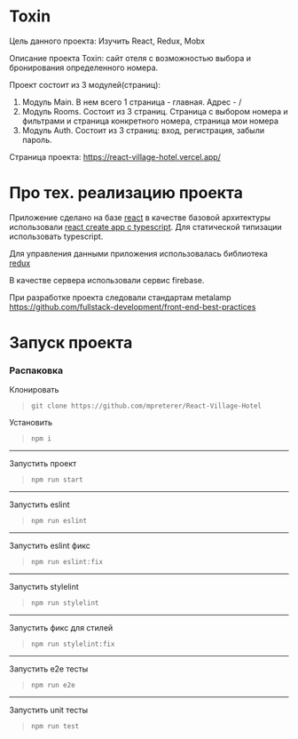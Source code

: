 # Toxin

Цель данного проекта: Изучить React, Redux, Mobx

Описание проекта Toxin: сайт отеля с возможностью выбора и бронирования определенного номера.

Проект состоит из 3 модулей(страниц):

1. Модуль Main. В нем всего 1 страница - главная. Адрес - /
2. Модуль Rooms. Состоит из 3 страниц. Страница с выбором номера и фильтрами и страница конкретного номера, страница мои номера
3. Модуль Auth. Состоит из 3 страниц: вход, регистрация, забыли пароль.

Страница проекта: https://react-village-hotel.vercel.app/

# Про тех. реализацию проекта

Приложение сделано на базе [react](https://reactjs.org/) в качестве базовой архитектуры использовали [react create app c typescript](https://create-react-app.dev/docs/adding-typescript/). Для статической типизации использовать typescript.  

Для управления данными приложения использовалась библиотека [redux](https://redux.js.org/)

В качестве сервера использовали сервис firebase.

При разработке проекта следовали стандартам metalamp https://github.com/fullstack-development/front-end-best-practices

# Запуск проекта

### Распаковка
Клонировать
>```git clone https://github.com/mpreterer/React-Village-Hotel```

Установить
>```npm i```
---

Запустить проект
>```npm run start```
---

Запустить eslint
>```npm run eslint```
---

Запустить eslint фикс
>```npm run eslint:fix```
---

Запустить stylelint
>```npm run stylelint```
---

Запустить фикс для стилей
>```npm run stylelint:fix```
---

Запустить e2e тесты
>```npm run e2e```
---

Запустить unit тесты
>```npm run test```

